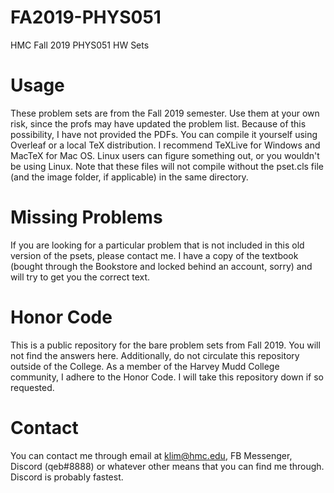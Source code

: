 # FA2019-PHYS051
HMC Fall 2019 PHYS051 HW Sets

# Usage
These problem sets are from the Fall 2019 semester. Use them at your own risk, since the profs may have updated the problem list. Because of this possibility, I have not provided the  PDFs. You can compile it yourself using Overleaf or a local TeX distribution. I recommend TeXLive for Windows and MacTeX for Mac OS. Linux users can figure something out, or you wouldn't be using Linux. Note that these files will not compile without the pset.cls file (and the image folder, if applicable) in the same directory.

# Missing Problems
If you are looking for a particular problem that is not included in this old version of the psets, please contact me. I have a copy of the textbook (bought through the Bookstore and locked behind an account, sorry) and will try to get you the correct text.

# Honor Code
This is a public repository for the bare problem sets from Fall 2019. You will not find the answers here. Additionally, do not circulate this repository outside of the College. As a member of the Harvey Mudd College community, I adhere to the Honor Code. I will take this repository down if so requested. 

# Contact
You can contact me through email at klim@hmc.edu, FB Messenger, Discord (qeb#8888) or whatever other means that you can find me through. Discord is probably fastest.
